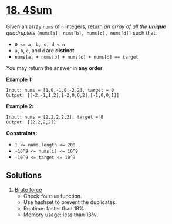 # [18. 4Sum](https://leetcode.com/problems/4sum/)

Given an array `nums` of `n` integers, return _an array of all the **unique** quadruplets_ `[nums[a], nums[b], nums[c], nums[d]]` such that:

- `0 <= a, b, c, d < n`
- `a`, `b`, `c`, and `d` are **distinct**.
- `nums[a] + nums[b] + nums[c] + nums[d] == target`

You may return the answer in **any order**.

**Example 1:**

```
Input: nums = [1,0,-1,0,-2,2], target = 0
Output: [[-2,-1,1,2],[-2,0,0,2],[-1,0,0,1]]

```

**Example 2:**

```
Input: nums = [2,2,2,2,2], target = 8
Output: [[2,2,2,2]]

```

**Constraints:**

- `1 <= nums.length <= 200`
- `-10^9 <= nums[i] <= 10^9`
- `-10^9 <= target <= 10^9`

## Solutions
1. [Brute force](./FourSum.java)
    - Check `fourSum` function.
    - Use hashset to prevent the duplicates.
    - Runtime: faster than 18%.
    - Memory usage: less than 13%.

